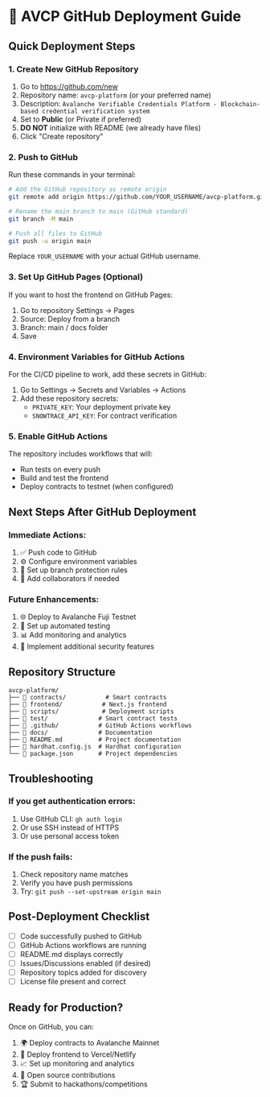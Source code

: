 # 🚀 AVCP GitHub Deployment Guide

## Quick Deployment Steps

### 1. Create New GitHub Repository

1. Go to https://github.com/new
2. Repository name: `avcp-platform` (or your preferred name)
3. Description: `Avalanche Verifiable Credentials Platform - Blockchain-based credential verification system`
4. Set to **Public** (or Private if preferred)
5. **DO NOT** initialize with README (we already have files)
6. Click "Create repository"

### 2. Push to GitHub

Run these commands in your terminal:

```bash
# Add the GitHub repository as remote origin
git remote add origin https://github.com/YOUR_USERNAME/avcp-platform.git

# Rename the main branch to main (GitHub standard)
git branch -M main

# Push all files to GitHub
git push -u origin main
```

Replace `YOUR_USERNAME` with your actual GitHub username.

### 3. Set Up GitHub Pages (Optional)

If you want to host the frontend on GitHub Pages:

1. Go to repository Settings → Pages
2. Source: Deploy from a branch
3. Branch: main / docs folder
4. Save

### 4. Environment Variables for GitHub Actions

For the CI/CD pipeline to work, add these secrets in GitHub:

1. Go to Settings → Secrets and Variables → Actions
2. Add these repository secrets:
   - `PRIVATE_KEY`: Your deployment private key
   - `SNOWTRACE_API_KEY`: For contract verification

### 5. Enable GitHub Actions

The repository includes workflows that will:
- Run tests on every push
- Build and test the frontend
- Deploy contracts to testnet (when configured)

## Next Steps After GitHub Deployment

### Immediate Actions:
1. ✅ Push code to GitHub 
2. ⚙️ Configure environment variables
3. 🔧 Set up branch protection rules
4. 📝 Add collaborators if needed

### Future Enhancements:
1. 🌐 Deploy to Avalanche Fuji Testnet
2. 🎯 Set up automated testing
3. 📊 Add monitoring and analytics
4. 🔐 Implement additional security features

## Repository Structure
```
avcp-platform/
├── 📁 contracts/           # Smart contracts
├── 📁 frontend/           # Next.js frontend
├── 📁 scripts/            # Deployment scripts
├── 📁 test/              # Smart contract tests
├── 📁 .github/           # GitHub Actions workflows
├── 📁 docs/              # Documentation
├── 📄 README.md          # Project documentation
├── 📄 hardhat.config.js  # Hardhat configuration
└── 📄 package.json       # Project dependencies
```

## Troubleshooting

### If you get authentication errors:
1. Use GitHub CLI: `gh auth login`
2. Or use SSH instead of HTTPS
3. Or use personal access token

### If the push fails:
1. Check repository name matches
2. Verify you have push permissions
3. Try: `git push --set-upstream origin main`

## Post-Deployment Checklist

- [ ] Code successfully pushed to GitHub
- [ ] GitHub Actions workflows are running
- [ ] README.md displays correctly
- [ ] Issues/Discussions enabled (if desired)
- [ ] Repository topics added for discovery
- [ ] License file present and correct

## Ready for Production?

Once on GitHub, you can:
1. 🌍 Deploy contracts to Avalanche Mainnet
2. 🚀 Deploy frontend to Vercel/Netlify
3. 📈 Set up monitoring and analytics
4. 👥 Open source contributions
5. 🏆 Submit to hackathons/competitions
